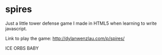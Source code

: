 spires
======

Just a little tower defense game I made in HTML5 when learning to write javascript.

Link to play the game: http://dylanwenzlau.com/p/spires/

ICE ORBS BABY
